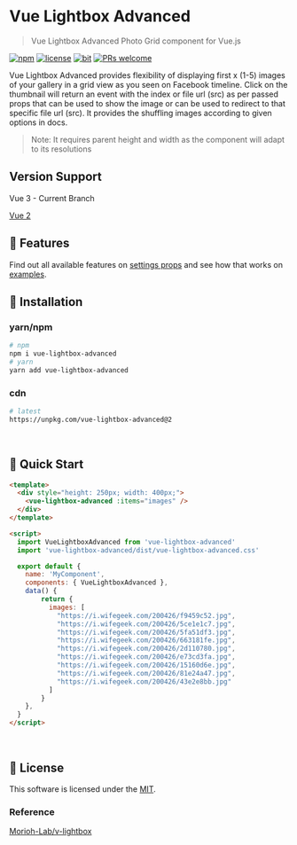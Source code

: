 # Vue Lightbox Advanced

> Vue Lightbox Advanced Photo Grid component for Vue.js

[![npm](https://img.shields.io/badge/npm-2.0.0-blue)](https://www.npmjs.com/package/vue-lightbox-advanced)
[![license](https://img.shields.io/badge/license-MIT-green)](https://github.com/codeeshop-oc/vue-lightbox-advanced/blob/main/LICENSE)
[![bit](https://img.shields.io/badge/components-1-yellowgreen)](https://github.com/codeeshop-oc/vue-lightbox-advanced/blob/main/src/vue-lightbox-advanced.vue)
[![PRs welcome](https://img.shields.io/badge/PRs-welcome-ff69b4.svg)](https://github.com/codeeshop-oc/vue-lightbox-advanced/issues?&q=is%3Aissue+is%3Aopen)

Vue Lightbox Advanced provides flexibility of displaying first x (1-5) images of your gallery in a grid view as you seen on Facebook timeline. Click on the thumbnail will return an event with the index or file url (src) as per passed props that can be used to show the image or can be used to redirect to that specific file url (src).
It provides the shuffling images according to given options in docs.

> Note: It requires parent height and width as the component will adapt to its resolutions

## Version Support

Vue 3 - Current Branch

[Vue 2](https://github.com/codeeshop-oc/vue-lightbox-advanced/tree/vue2)

## 🎨 Features

Find out all available features on [settings props](https://github.com/codeeshop-oc/vue-lightbox-advanced/blob/main/docs/API.md#props) and see how that works on [examples](https://codeeshop-oc.github.io/vue-lightbox-advanced/).


## 🚚 Installation

### yarn/npm

```bash
# npm
npm i vue-lightbox-advanced
# yarn
yarn add vue-lightbox-advanced
```

### cdn

```bash
# latest
https://unpkg.com/vue-lightbox-advanced@2
```

<br/>

## 🚀 Quick Start

```html
<template>
  <div style="height: 250px; width: 400px;">
    <vue-lightbox-advanced :items="images" />
  </div>
</template>

<script>
  import VueLightboxAdvanced from 'vue-lightbox-advanced'
  import 'vue-lightbox-advanced/dist/vue-lightbox-advanced.css'

  export default {
    name: 'MyComponent',
    components: { VueLightboxAdvanced },
    data() {
	    return {
	      images: [
	        "https://i.wifegeek.com/200426/f9459c52.jpg",
	        "https://i.wifegeek.com/200426/5ce1e1c7.jpg",
	        "https://i.wifegeek.com/200426/5fa51df3.jpg",
	        "https://i.wifegeek.com/200426/663181fe.jpg",
	        "https://i.wifegeek.com/200426/2d110780.jpg",
	        "https://i.wifegeek.com/200426/e73cd3fa.jpg",
	        "https://i.wifegeek.com/200426/15160d6e.jpg",
	        "https://i.wifegeek.com/200426/81e24a47.jpg",
	        "https://i.wifegeek.com/200426/43e2e8bb.jpg"
	      ]
	    }
	},
  }
</script>
```

<br/>

## 🔖 License

This software is licensed under the [MIT](https://github.com/codeeshop-oc/vue-lightbox-advanced/blob/main/LICENSE).

### Reference

[Morioh-Lab/v-lightbox](https://github.com/Morioh-Lab/v-lightbox)

